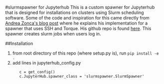 #slurmspawner for Jupyterhub
This is a custom spawner for Jupyterhub that is designed for installations on clusters using Slurm scheduling software. Some of the code and inspiration for this came directly from [Andrea Zonca's blog post](http://zonca.github.io/2015/04/jupyterhub-hpc.html 'Run jupyterhub on a Supercomputer') where he explains his implementation for a spawner that uses SSH and Torque. His github repo is found [here](http://www.github.com/zonca/remotespawner 'RemoteSpawner'). This spawner creates slurm jobs when users log in.

##Installation
1. from root directory of this repo (where setup.py is), run `pip install -e .`
2. add lines in jupyterhub_config.py 
   ```
      c = get_config()
      c.JupyterHub.spawner_class = 'slurmspawner.SlurmSpawner'
   ```
